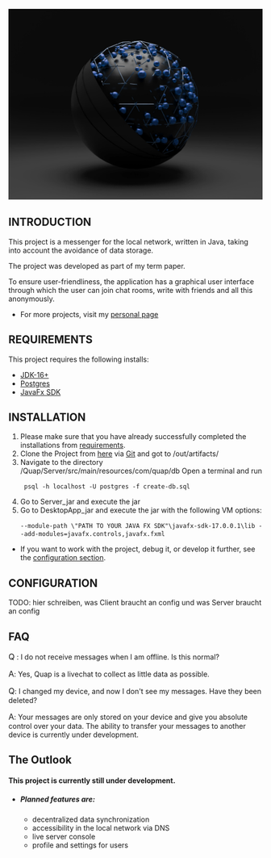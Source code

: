 ![Quap](./Client/DesktopApp/src/main/resources/com/quap/images/splashBackground.jpg)

INTRODUCTION
------------

This project is a messenger for the local network, written in Java, taking into account the avoidance of data storage.

The project was developed as part of my term paper.

To ensure user-friendliness, the application has a graphical user interface through which the user can join chat rooms, 
write with friends and all this anonymously.

* For more projects, visit my [personal page](https://lennartprotte.tech/)

REQUIREMENTS
------------

This project requires the following installs:

* [JDK-16+](https://jdk.java.net)
* [Postgres](https://www.postgresql.org/)
* [JavaFx SDK](https://gluonhq.com/products/javafx/)

INSTALLATION
------------

1. Please make sure that you have already successfully completed the installations from [requirements](#requirements).
2. Clone the Project from [here]() via [Git]() and got to /out/artifacts/ 
3. Navigate to the directory  /Quap/Server/src/main/resources/com/quap/db
     Open a terminal and run
    ```console
     psql -h localhost -U postgres -f create-db.sql
    ```
4. Go to Server_jar and execute the jar
5. Go to DesktopApp_jar and execute the jar with the following VM options:
    ```console
    --module-path \"PATH TO YOUR JAVA FX SDK"\javafx-sdk-17.0.0.1\lib --add-modules=javafx.controls,javafx.fxml
    ```
* If you want to work with the project, debug it, or develop it further, see the [configuration section](#configuration).

CONFIGURATION
-------------

TODO: hier schreiben, was Client braucht an config und was Server braucht an config

FAQ
---

<font size="3">Q</font> : 
I do not receive messages when I am offline. Is this normal?

<font size="3">A</font>: 
Yes, Quap is a livechat to collect as little data as possible.

<font size="3">Q</font>: 
I changed my device, and now I don't see my messages. Have they been deleted?

<font size="3">A</font>: 
Your messages are only stored on your device and give you absolute control over your data. 
The ability to transfer your messages to another device is currently under development.


The Outlook
-----------

#### This project is currently still under development.

* ##### Planned features are:
  - decentralized data synchronization
  - accessibility in the local network via DNS
  - live server console
  - profile and settings for users

